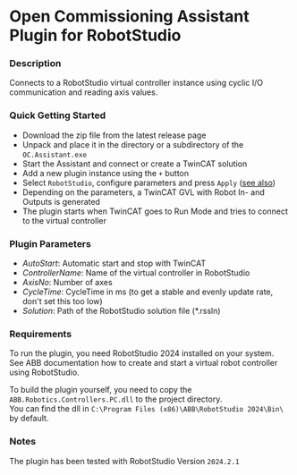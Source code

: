 # Open Commissioning Assistant Plugin for RobotStudio

### Description
Connects to a RobotStudio virtual controller instance using cyclic I/O communication and reading axis values.

### Quick Getting Started
- Download the zip file from the latest release page
- Unpack and place it in the directory or a subdirectory of the `OC.Assistant.exe`
- Start the Assistant and connect or create a TwinCAT solution
- Add a new plugin instance using the `+` button 
- Select `RobotStudio`, configure parameters and press `Apply` ([see also](https://github.com/OpenCommissioning/OC_Assistant?tab=readme-ov-file#installation-1))
- Depending on the parameters, a TwinCAT GVL with Robot In- and Outputs is generated  
- The plugin starts when TwinCAT goes to Run Mode and tries to connect to the virtual controller

### Plugin Parameters
- _AutoStart_: Automatic start and stop with TwinCAT
- _ControllerName_: Name of the virtual controller in RobotStudio
- _AxisNo_: Number of axes
- _CycleTime_: CycleTime in ms (to get a stable and evenly update rate, don't set this too low)
- _Solution_: Path of the RobotStudio solution file (*.rssln)

### Requirements
To run the plugin, you need RobotStudio 2024 installed on your system.\
See ABB documentation how to create and start a virtual robot controller using RobotStudio.

To build the plugin yourself, you need to copy the 
`ABB.Robotics.Controllers.PC.dll` to the project directory.\
You can find the dll in `C:\Program Files (x86)\ABB\RobotStudio 2024\Bin\` by default.

### Notes
The plugin has been tested with RobotStudio Version `2024.2.1`
